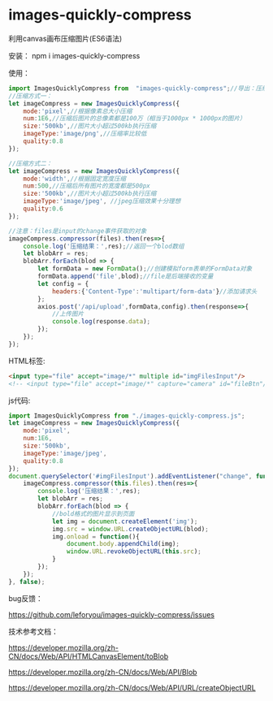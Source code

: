 # images-quickly-compress
利用canvas画布压缩图片(ES6语法)

安装：
npm i images-quickly-compress

使用：

```js
import ImagesQuicklyCompress from  "images-quickly-compress";//导出：压缩图片插件
//压缩方式一：
let imageCompress = new ImagesQuicklyCompress({
    mode:'pixel',//根据像素总大小压缩
    num:1E6,//压缩后图片的总像素都是100万（相当于1000px * 1000px的图片）
    size:'500kb',//图片大小超过500kb执行压缩
    imageType:'image/png',//压缩率比较低
    quality:0.8
});

//压缩方式二：
let imageCompress = new ImagesQuicklyCompress({
    mode:'width',//根据固定宽度压缩
    num:500,//压缩后所有图片的宽度都是500px
    size:'500kb',//图片大小超过500kb执行压缩
    imageType:'image/jpeg', //jpeg压缩效果十分理想
    quality:0.6
});

//注意：files是input的change事件获取的对象
imageCompress.compressor(files).then(res=>{
    console.log('压缩结果：',res);//返回一个blod数组
    let blobArr = res;
    blobArr.forEach(blod => {
        let formData = new FormData();//创建模拟form表单的FormData对象
        formData.append('file',blod);//file是后端接收的变量
        let config = {
            headers:{'Content-Type':'multipart/form-data'}//添加请求头
        };
        axios.post('/api/upload',formData,config).then(response=>{
            //上传图片
            console.log(response.data);
        });
    });
});
```

HTML标签:

```html
<input type="file" accept="image/*" multiple id="imgFilesInput"/>
<!-- <input type="file" accept="image/*" capture="camera" id="fileBtn"/> -->
```

js代码:

```js
import ImagesQuicklyCompress from "./images-quickly-compress.js";
let imageCompress = new ImagesQuicklyCompress({
    mode:'pixel',
    num:1E6,
    size:'500kb',
    imageType:'image/jpeg',
    quality:0.8
});
document.querySelector('#imgFilesInput').addEventListener("change", function() {
    imageCompress.compressor(this.files).then(res=>{
        console.log('压缩结果：',res);
        let blobArr = res;
        blobArr.forEach(blod => {
            //bold格式的图片显示到页面
            let img = document.createElement('img');
            img.src = window.URL.createObjectURL(blod);
            img.onload = function(){
                document.body.appendChild(img);
                window.URL.revokeObjectURL(this.src);
            }
        });
    });
}, false);
```



bug反馈：

https://github.com/leforyou/images-quickly-compress/issues



技术参考文档：

https://developer.mozilla.org/zh-CN/docs/Web/API/HTMLCanvasElement/toBlob

https://developer.mozilla.org/zh-CN/docs/Web/API/Blob

https://developer.mozilla.org/zh-CN/docs/Web/API/URL/createObjectURL



